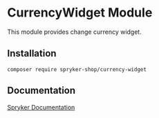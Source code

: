 # CurrencyWidget Module

This module provides change currency widget.

## Installation

```
composer require spryker-shop/currency-widget
```

## Documentation

[Spryker Documentation](https://academy.spryker.com)
